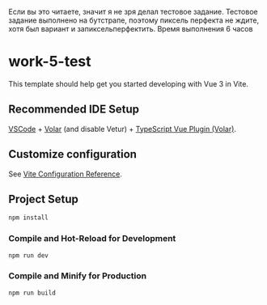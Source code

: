 Если вы это читаете, значит я не зря делал тестовое задание.
Тестовое задание выполнено на бутстрапе, поэтому пиксель перфекта не ждите,
хотя был вариант и запиксельперфектить. 
Время выполнения 6 часов

# work-5-test

This template should help get you started developing with Vue 3 in Vite.

## Recommended IDE Setup

[VSCode](https://code.visualstudio.com/) + [Volar](https://marketplace.visualstudio.com/items?itemName=Vue.volar) (and
disable
Vetur) + [TypeScript Vue Plugin (Volar)](https://marketplace.visualstudio.com/items?itemName=Vue.vscode-typescript-vue-plugin).

## Customize configuration

See [Vite Configuration Reference](https://vitejs.dev/config/).

## Project Setup

```sh
npm install
```

### Compile and Hot-Reload for Development

```sh
npm run dev
```

### Compile and Minify for Production

```sh
npm run build
```
